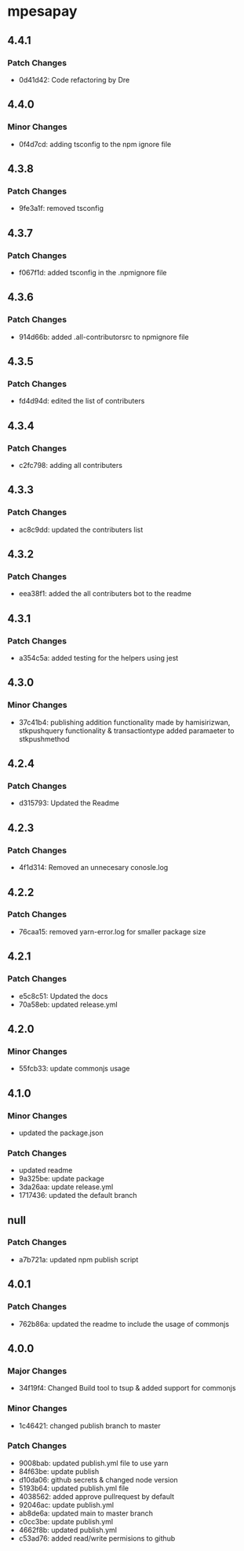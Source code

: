 # mpesapay

## 4.4.1

### Patch Changes

- 0d41d42: Code refactoring by Dre

## 4.4.0

### Minor Changes

- 0f4d7cd: adding tsconfig to the npm ignore file

## 4.3.8

### Patch Changes

- 9fe3a1f: removed tsconfig

## 4.3.7

### Patch Changes

- f067f1d: added tsconfig in the .npmignore file

## 4.3.6

### Patch Changes

- 914d66b: added .all-contributorsrc to npmignore file

## 4.3.5

### Patch Changes

- fd4d94d: edited the list of contributers

## 4.3.4

### Patch Changes

- c2fc798: adding all contributers

## 4.3.3

### Patch Changes

- ac8c9dd: updated the contributers list

## 4.3.2

### Patch Changes

- eea38f1: added the all contributers bot to the readme

## 4.3.1

### Patch Changes

- a354c5a: added testing for the helpers using jest

## 4.3.0

### Minor Changes

- 37c41b4: publishing addition functionality made by hamisirizwan, stkpushquery functionality & transactiontype added paramaeter to stkpushmethod

## 4.2.4

### Patch Changes

- d315793: Updated the Readme

## 4.2.3

### Patch Changes

- 4f1d314: Removed an unnecesary conosle.log

## 4.2.2

### Patch Changes

- 76caa15: removed yarn-error.log for smaller package size

## 4.2.1

### Patch Changes

- e5c8c51: Updated the docs
- 70a58eb: updated release.yml

## 4.2.0

### Minor Changes

- 55fcb33: update commonjs usage

## 4.1.0

### Minor Changes

- updated the package.json

### Patch Changes

- updated readme
- 9a325be: update package
- 3da26aa: update release.yml
- 1717436: updated the default branch

## null

### Patch Changes

- a7b721a: updated npm publish script

## 4.0.1

### Patch Changes

- 762b86a: updated the readme to include the usage of commonjs

## 4.0.0

### Major Changes

- 34f19f4: Changed Build tool to tsup & added support for commonjs

### Minor Changes

- 1c46421: changed publish branch to master

### Patch Changes

- 9008bab: updated publish.yml file to use yarn
- 84f63be: update publish
- d10da06: github secrets & changed node version
- 5193b64: updated publish.yml file
- 4038562: added approve pullrequest by default
- 92046ac: update publish.yml
- ab8de6a: updated main to master branch
- c0cc3be: update publish.yml
- 4662f8b: updated publish.yml
- c53ad76: added read/write permisions to github
